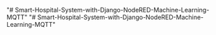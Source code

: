 "# Smart-Hospital-System-with-Django-NodeRED-Machine-Learning-MQTT" 
"# Smart-Hospital-System-with-Django-NodeRED-Machine-Learning-MQTT" 
